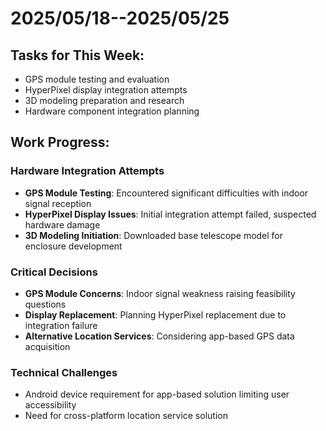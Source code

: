 # 2025/05/18--2025/05/25

## Tasks for This Week:

- GPS module testing and evaluation
- HyperPixel display integration attempts
- 3D modeling preparation and research
- Hardware component integration planning

## Work Progress:

### Hardware Integration Attempts
- **GPS Module Testing**: Encountered significant difficulties with indoor signal reception
- **HyperPixel Display Issues**: Initial integration attempt failed, suspected hardware damage
- **3D Modeling Initiation**: Downloaded base telescope model for enclosure development

### Critical Decisions
- **GPS Module Concerns**: Indoor signal weakness raising feasibility questions
- **Display Replacement**: Planning HyperPixel replacement due to integration failure
- **Alternative Location Services**: Considering app-based GPS data acquisition

### Technical Challenges
- Android device requirement for app-based solution limiting user accessibility
- Need for cross-platform location service solution
